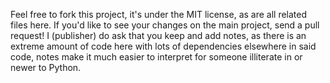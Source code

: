 Feel free to fork this project, it's under
the MIT license, as are all related files
here. If you'd like to see your changes on the main project, send a pull request! I (publisher) do ask that you keep and add notes, as there is an extreme amount of code here with lots of dependencies elsewhere in said code, notes make it much easier to interpret for someone illiterate in or newer to Python.

